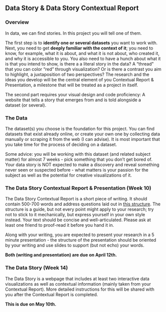 ## Data Story & Data Story Contextual Report

### Overview

In data, we can find stories. In this project you will tell one of them.

The first step is to **identify one or several datasets** you want to work with. Next, you need to get **deeply familiar with the context of it**; you need to know, for example, what it is about, and what it is not about, who created it, and why it is accessible to you. You also need to have a hunch about what it is that you intend to show, is there a a literal story in the data? A “thread" that you can color “red” through visualization? Or is there a contrast you aim to highlight, a juxtaposition of two perspectives? The research and the ideas you develop will be the central element of you Contextual Report & Presentation, a milestone that will be treated as a project in itself.

The second part requires your visual design and code proficiency: A website that tells a story that emerges from and is told alongside a dataset (or several).

### The Data

The dataset(s) you choose is the foundation for this project. You can find datasets that exist already online, or create your own one by collecting data manually or scraping it from the web (I can advise). It is most important that you take time for the process of deciding on a dataset.

Some advice: you will be working with this dataset (and related subject matter) for almost 7 weeks - pick something that you don’t get bored of. Your data story is NOT expected to make a discovery and reveal something never seen or suspected before - what matters is your passion for the subject as well as the potential for creative visualizations of it.

### The Data Story Contextual Report & Presentation (Week 10)

The Data Story Contextual Report is a short piece of writing. It should contain 500-700 words and address questions laid out in [this structure](../contextual-report-guide). The structure is a guide, but not every point might apply to your research; try not to stick to it mechanically, but express yourself in your own style instead. Your text should be concise and well-articulated. Please ask at least one friend to proof-read it before you hand it in.

Along with your writing, you are expected to present your research in a 5 minute presentation - the structure of the presentation should be oriented by your writing and use slides to support (but not echo) your words.

**Both (writing and presentation) are due on April 12th.**


### The Data Story (Week 14)

The Data Story is a webpage that includes at least two interactive data visualizations as well as contextual information (mainly taken from your Contextual Report). More detailed instructions for this will be shared with you after the Contextual Report is completed.

**This is due on May 10th.**
